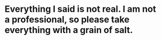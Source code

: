 # Everything I said is not real. I am not a professional, so please take everything with a grain of salt.
